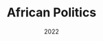 ---
tags: []
categories: []
title: African Politics
summary: 'Elections, parties, and electoral systems in Sub-Saharan Africa.  
Lead instructor: Kristin Michelitch'
date: 2022
type: docs
math: false
tags:
  - Elections, electoral behavior, political parties
image:
  caption: 'Informal market in Dakar'
---